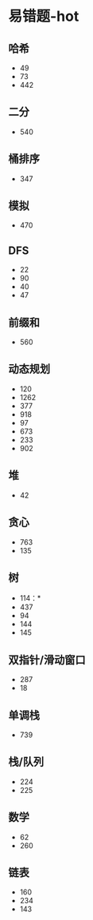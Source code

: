 # 易错题-hot

## 哈希

- 49
- 73
- 442

## 二分

- 540

## 桶排序

- 347

## 模拟

- 470

## DFS

- 22
- 90
- 40
- 47

## 前缀和

- 560

## 动态规划

- 120
- 1262
- 377
- 918
- 97
- 673
- 233
- 902

## 堆

- 42

## 贪心

- 763
- 135

## 树

- 114：*
- 437
- 94
- 144
- 145

## 双指针/滑动窗口

- 287
- 18

## 单调栈

- 739

## 栈/队列

- 224
- 225

## 数学

- 62
- 260

## 链表

- 160
- 234
- 143
